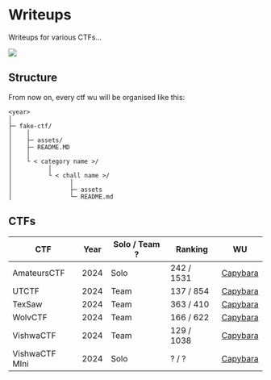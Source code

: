# Writeups

Writeups for various CTFs...

![](https://www.icegif.com/wp-content/uploads/2023/05/icegif-794.gif)


## Structure

From now on, every ctf wu will be organised like this:

```shell
<year>
│
├─ fake-ctf/
│    │ 
│    ├─ assets/
│    ├─ README.MD
│    │ 
│    └ < category name >/
│          │
│          └ < chall name >/
│                │
│                ├─ assets
│                └─ README.md
```

## CTFs

CTF | Year | Solo / Team ? | Ranking | WU |
-- | -- | -- | -- | --
AmateursCTF | 2024 | Solo | 242 / 1531 | [Capybara](2024/amateursctf/readme.md) | 
UTCTF  | 2024 | Team | 137 / 854 | [Capybara](2024/utctf/readme.md) |
TexSaw | 2024 | Team | 363 / 410 | [Capybara](2024/texsaw/readme.md) |
WolvCTF | 2024 | Team | 166 / 622 | [Capybara](2024/wolvctf/readme.md) |
VishwaCTF | 2024 | Team | 129 / 1038 | [Capybara](2024/vishwactf/readme.md)|
VishwaCTF MIni | 2024 | Solo | ? / ? | [Capybara](2024/vishwa-mini/readme.md) |
